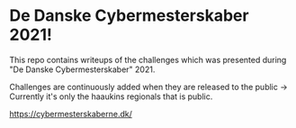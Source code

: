 # De Danske Cybermesterskaber 2021!

This repo contains writeups of the challenges which was presented during "De Danske Cybermesterskaber" 2021.

Challenges are continuously added when they are released to the public -> Currently it's only the haaukins regionals that is public.

https://cybermesterskaberne.dk/

